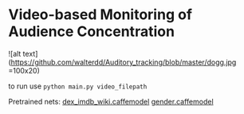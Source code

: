 # Video-based Monitoring of Audience Concentration

![alt text](https://github.com/walterdd/Auditory_tracking/blob/master/dogg.jpg =100x20)

to run use
`python main.py video_filepath`

Pretrained nets:
[dex_imdb_wiki.caffemodel](https://data.vision.ee.ethz.ch/cvl/rrothe/imdb-wiki/static/dex_imdb_wiki.caffemodel)
[gender.caffemodel](https://data.vision.ee.ethz.ch/cvl/rrothe/imdb-wiki/static/gender.caffemodel)
